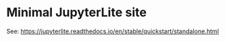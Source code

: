 # Minimal JupyterLite site

See: <https://jupyterlite.readthedocs.io/en/stable/quickstart/standalone.html>
